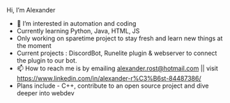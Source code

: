Hi, I’m Alexander
- 👀 I’m interested in automation and coding
- Currently learning Python, Java, HTML, JS
- Only working on sparetime project to stay fresh and learn new things at the moment
- Current projects : DiscordBot, Runelite plugin & webserver to connect the plugin to our bot.
- 📫 How to reach me is by emailing alexander.rost@hotmail.com || visit https://www.linkedin.com/in/alexander-r%C3%B6st-84487386/
- Plans include - C++, contribute to an open source project and dive deeper into webdev
<!---
alexanderrost/alexanderrost is a ✨ special ✨ repository because its `README.md` (this file) appears on your GitHub profile.
You can click the Preview link to take a look at your changes.
--->
